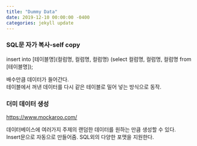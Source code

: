 ```yaml
---
title: "Dummy Data"
date: 2019-12-10 00:00:00 -0400
categories: jekyll update
---
```


### SQL문 자가 복사-self copy

insert into [테이블명](컬럼명, 컬럼명, 컬럼명) (select 컬럼명, 컬럼명, 컬럼명 from [테이블명]);

배수만큼 데이터가 들어간다.<br>
테이블에서 꺼낸 데이터를 다시 같은 테이블로 밀어 넣는 방식으로 동작.


### 더미 데이터 생성

https://www.mockaroo.com/

데이터베이스에 여러가지 주제의 랜덤한 데이터를 원하는 만큼 생성할 수 있다.<br>
Insert문으로 자동으로 만들어줌. SQL외의 다양한 포맷을 지원한다.
